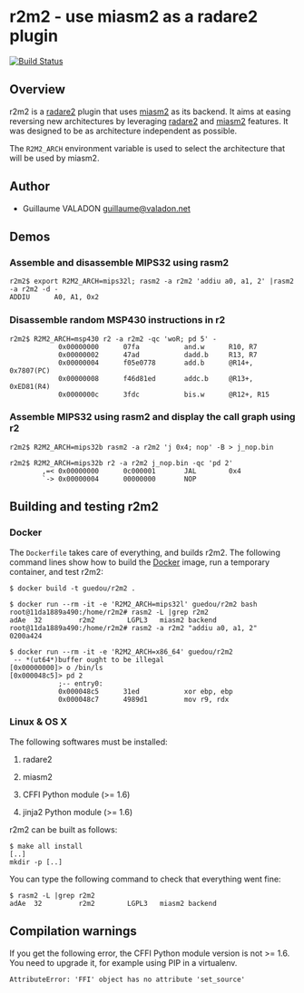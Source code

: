 # r2m2 - use miasm2 as a radare2 plugin

[![Build Status](https://travis-ci.org/guedou/r2m2.svg?branch=master)](https://travis-ci.org/guedou/r2m2)

## Overview

r2m2 is a [radare2](https://github.com/radare/radare2) plugin that uses
[miasm2](https://github.com/cea-sec/miasm) as its backend. It aims at easing
reversing new architectures by leveraging
[radare2](https://github.com/radare/radare2) and
[miasm2](https://github.com/cea-sec/miasm) features. It was designed to be as
architecture independent as possible.

The `R2M2_ARCH` environment variable is used to select the architecture that
will be used by miasm2.


## Author

  * Guillaume VALADON <guillaume@valadon.net>


## Demos

### Assemble and disassemble MIPS32 using rasm2

```
r2m2$ export R2M2_ARCH=mips32l; rasm2 -a r2m2 'addiu a0, a1, 2' |rasm2 -a r2m2 -d -
ADDIU      A0, A1, 0x2
```

### Disassemble random MSP430 instructions in r2

```
r2m2$ R2M2_ARCH=msp430 r2 -a r2m2 -qc 'woR; pd 5' -
            0x00000000      07fa           and.w      R10, R7
            0x00000002      47ad           dadd.b     R13, R7
            0x00000004      f05e0778       add.b      @R14+, 0x7807(PC)
            0x00000008      f46d81ed       addc.b     @R13+, 0xED81(R4)
            0x0000000c      3fdc           bis.w      @R12+, R15
```

### Assemble MIPS32 using rasm2 and display the call graph using r2

```
r2m2$ R2M2_ARCH=mips32b rasm2 -a r2m2 'j 0x4; nop' -B > j_nop.bin

r2m2$ R2M2_ARCH=mips32b r2 -a r2m2 j_nop.bin -qc 'pd 2'
        ,=< 0x00000000      0c000001       JAL        0x4
        `-> 0x00000004      00000000       NOP
```


## Building and testing r2m2

### Docker

The `Dockerfile` takes care of everything, and builds r2m2.  The following
command lines show how to build the [Docker](https://www.docker.com/) image,
run a temporary container, and test r2m2:

```
$ docker build -t guedou/r2m2 .

$ docker run --rm -it -e 'R2M2_ARCH=mips32l' guedou/r2m2 bash
root@11da1889a490:/home/r2m2# rasm2 -L |grep r2m2            
adAe  32         r2m2        LGPL3   miasm2 backend
root@11da1889a490:/home/r2m2# rasm2 -a r2m2 "addiu a0, a1, 2" 
0200a424

$ docker run --rm -it -e 'R2M2_ARCH=x86_64' guedou/r2m2
 -- *(ut64*)buffer ought to be illegal
[0x00000000]> o /bin/ls
[0x000048c5]> pd 2
            ;-- entry0:
            0x000048c5      31ed           xor ebp, ebp
            0x000048c7      4989d1         mov r9, rdx
```

### Linux & OS X

The following softwares must be installed:

1. radare2

2. miasm2

3. CFFI Python module (>= 1.6)

4. jinja2 Python module (>= 1.6)

r2m2 can be built as follows:
```
$ make all install
[..]
mkdir -p [..]
```

You can type the following command to check that everything went fine:
```
$ rasm2 -L |grep r2m2            
adAe  32         r2m2        LGPL3   miasm2 backend
```


## Compilation warnings

If you get the following error, the CFFI Python module version is not >= 1.6.
You need to upgrade it, for example using PIP in a virtualenv.
```
AttributeError: 'FFI' object has no attribute 'set_source'
```
